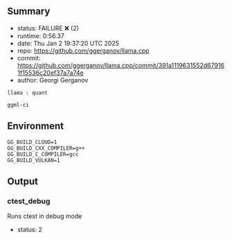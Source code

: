 ## Summary

- status:  FAILURE ❌ (2)
- runtime: 0:56.37
- date:    Thu Jan  2 19:37:20 UTC 2025
- repo:    https://github.com/ggerganov/llama.cpp
- commit:  https://github.com/ggerganov/llama.cpp/commit/391a1119631552d679161f15536c20ef37a7a74e
- author:  Georgi Gerganov
```
llama : quant

ggml-ci
```

## Environment

```
GG_BUILD_CLOUD=1
GG_BUILD_CXX_COMPILER=g++
GG_BUILD_C_COMPILER=gcc
GG_BUILD_VULKAN=1
```

## Output

### ctest_debug

Runs ctest in debug mode
- status: 2
```

```

